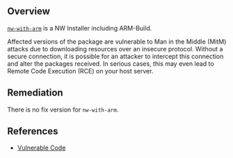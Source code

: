 ## Overview
[`nw-with-arm`](https://www.npmjs.com/package/nw-with-arm) is a NW Installer including ARM-Build.

Affected versions of the package are vulnerable to Man in the Middle (MitM) attacks due to downloading resources over an insecure protocol. Without a secure connection, it is possible for an attacker to intercept this connection and alter the packages received. In serious cases, this may even lead to Remote Code Execution (RCE) on your host server.

## Remediation
There is no fix version for `nw-with-arm`.

## References
- [Vulnerable Code](https://github.com/toni89/nw-with-arm/blob/f8cef4d3816bd3388ad0ad8c3e57009fb0afbf79/scripts/install.js#L38)
